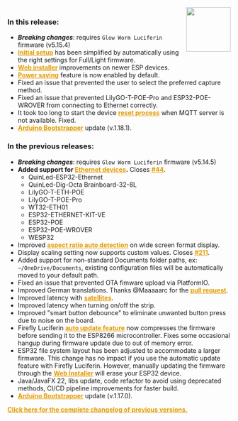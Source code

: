 <style>
.footer {
  display: none;
}
.px-3 {
  padding-right: 30px !important;
  padding-left: 10px !important;
}
.my-5 {
  margin-top: 10px !important;
  margin-bottom: 10px !important;
}
strong {
  font-weight: bold;
}
a {
  font-weight: bold;
  color: #E19A00FF;
}
</style>
<img align="right" width="100" height="100" src="https://raw.githubusercontent.com/sblantipodi/firefly_luciferin/master/data/img/luciferin_logo.png">

### In this release:

- ***Breaking changes***: requires `Glow Worm Luciferin` firmware (v5.15.4)
- [Initial setup](https://github.com/sblantipodi/firefly_luciferin/wiki/Quick-start#install-firefly-luciferin-java-fast-screen-capture-software-on-your-pc)
  has been simplified by automatically using the right settings for Full/Light firmware.
- [Web installer](https://sblantipodi.github.io/glow_worm_luciferin/) improvements on newer ESP devices.
- [Power saving](https://github.com/sblantipodi/firefly_luciferin/wiki/Power-saving-features) feature is now enabled by
  default.
- Fixed an issue that prevented the user to select the preferred capture method.
- Fixed an issue that prevented LilyGO-T-POE-Pro and ESP32-POE-WROVER from connecting to Ethernet correctly.
- It took too long to start the
  device [reset process](https://github.com/sblantipodi/firefly_luciferin/wiki/Device-reset) when MQTT server is not
  available. Fixed.
- [Arduino Bootstrapper](https://github.com/sblantipodi/arduino_bootstrapper/releases) update (v.1.18.1).

### In the previous releases:

- ***Breaking changes***: requires `Glow Worm Luciferin` firmware (v5.14.5)
- **Added support
  for [Ethernet devices](https://github.com/sblantipodi/firefly_luciferin/wiki/Compatible-Hardware#ethernet-devices).**
  Closes [#44](https://github.com/sblantipodi/glow_worm_luciferin/issues/44).
  - QuinLed-ESP32-Ethernet
  - QuinLed-Dig-Octa Brainboard-32-8L
  - LilyGO-T-ETH-POE
  - LilyGO-T-POE-Pro
  - WT32-ETH01
  - ESP32-ETHERNET-KIT-VE
  - ESP32-POE
  - ESP32-POE-WROVER
  - WESP32
- Improved [aspect ratio auto detection](https://github.com/sblantipodi/firefly_luciferin/wiki/Aspect-ratio) on wide
  screen format display.
- Display scaling setting now supports custom values.
  Closes [#211](https://github.com/sblantipodi/firefly_luciferin/issues/211).
- Added support for non-standard Documents folder paths, ex: `~/OneDrive/Documents`, existing configuration files will
  be automatically moved to your default path.
- Fixed an issue that prevented OTA fimware upload via PlatformIO.
- Improved German translations. Thanks @Maaaaarc for
  the [pull request](https://github.com/sblantipodi/firefly_luciferin/pull/210).
- Improved latency
  with [satellites](https://github.com/sblantipodi/firefly_luciferin/wiki/Surround-lighting-with-satellites).
- Improved latency when turning on/off the strip.
- Improved "smart button debounce" to eliminate unwanted button press due to noise on the board.
- Firefly
  Luciferin [auto update feature](https://github.com/sblantipodi/firefly_luciferin/wiki/Luciferin-update-management) now
  compresses the firmware before sending it to the ESP8266 microcontroller. Fixes some occasional hangup during firmware
  update due to out of memory error.
- ESP32 file system layout has been adjusted to accommodate a larger firmware. This change has no impact if you use the
  automatic update feature with Firefly Luciferin. However, manually updating the firmware through
  the [Web Installer](https://sblantipodi.github.io/glow_worm_luciferin/) will erase your ESP32 device.
- Java/JavaFX 22, libs update, code refactor to avoid using deprecated methods, CI/CD pipeline improvements for faster
  build.
- [Arduino Bootstrapper](https://github.com/sblantipodi/arduino_bootstrapper/releases) update (v.1.17.0).

[Click here for the complete changelog of previous versions.](https://github.com/sblantipodi/firefly_luciferin/releases)
